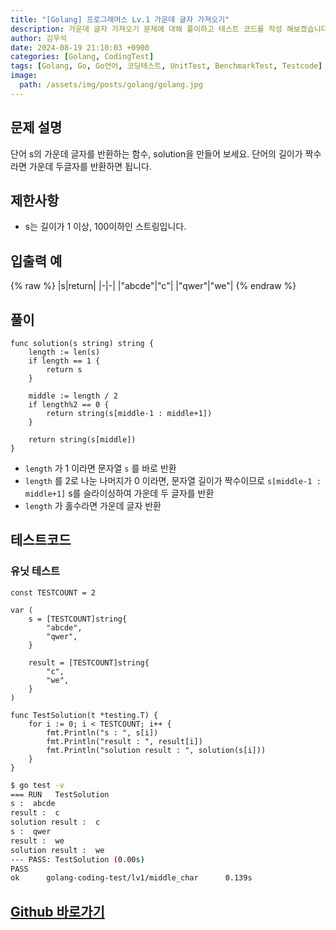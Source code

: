 ```yaml
---
title: "[Golang] 프로그래머스 Lv.1 가운데 글자 가져오기"
description: 가운데 글자 가져오기 문제에 대해 풀이하고 테스트 코드를 작성 해보겠습니다.
author: 김우석
date: 2024-08-19 21:10:03 +0900
categories: [Golang, CodingTest]
tags: [Golang, Go, Go언어, 코딩테스트, UnitTest, BenchmarkTest, Testcode]
image:
  path: /assets/img/posts/golang/golang.jpg
---
```


## 문제 설명
단어 s의 가운데 글자를 반환하는 함수, solution을 만들어 보세요. 단어의 길이가 짝수라면 가운데 두글자를 반환하면 됩니다.


## 제한사항
- s는 길이가 1 이상, 100이하인 스트링입니다.


## 입출력 예
{% raw %}
|s|return|
|-|-|
|"abcde"|"c"|
|"qwer"|"we"|
{% endraw %}


## 풀이 
```golang
func solution(s string) string {
	length := len(s)
	if length == 1 {
		return s
	}

	middle := length / 2
	if length%2 == 0 {
		return string(s[middle-1 : middle+1])
	}

	return string(s[middle])
}
```

- `length` 가 1 이라면 문자열 `s` 를 바로 반환
- `length` 를 2로 나눈 나머지가 0 이라면, 문자열 길이가 짝수이므로 `s[middle-1 : middle+1]` s를 슬라이싱하여 가운데 두 글자를 반환
- `length` 가 홀수라면 가운데 글자 반환


## 테스트코드
### 유닛 테스트
```golang
const TESTCOUNT = 2

var (
	s = [TESTCOUNT]string{
		"abcde",
		"qwer",
	}

	result = [TESTCOUNT]string{
		"c",
		"we",
	}
)

func TestSolution(t *testing.T) {
	for i := 0; i < TESTCOUNT; i++ {
		fmt.Println("s : ", s[i])
		fmt.Println("result : ", result[i])
		fmt.Println("solution result : ", solution(s[i]))
	}
}

```

```bash
$ go test -v
=== RUN   TestSolution
s :  abcde
result :  c
solution result :  c
s :  qwer
result :  we
solution result :  we
--- PASS: TestSolution (0.00s)
PASS
ok      golang-coding-test/lv1/middle_char      0.139s
```


## [Github 바로가기](https://github.com/kr-goos/golang-coding-test/tree/master/programmers/Lv1/middle_char)